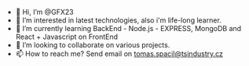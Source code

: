 - 👋 Hi, I’m @GFX23
- 👀 I’m interested in latest technologies, also i'm life-long learner.
- 🌱 I’m currently learning BackEnd - Node.js - EXPRESS, MongoDB and React + Javascript on FrontEnd
- 💞️ I’m looking to collaborate on various projects.
- 📫 How to reach me? Send email on tomas.spacil@tsindustry.cz

<!---
GFX23/GFX23 is a ✨ special ✨ repository because its `README.md` (this file) appears on your GitHub profile.
You can click the Preview link to take a look at your changes.
--->
